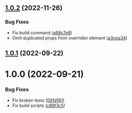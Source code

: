 ## [1.0.2](https://github.com/neet/react-as-prop/compare/v1.0.1...v1.0.2) (2022-11-26)


### Bug Fixes

* Fix build command ([a68c7e8](https://github.com/neet/react-as-prop/commit/a68c7e859c0b508cf0f29b8887953e41a8a22918))
* Omit duplicated props from overriden element ([a3cea34](https://github.com/neet/react-as-prop/commit/a3cea34754de05843d274ca54b819661c9352196))

## [1.0.1](https://github.com/neet/react-as-prop/compare/v1.0.0...v1.0.1) (2022-09-22)

# 1.0.0 (2022-09-21)


### Bug Fixes

* Fix broken tests ([091d161](https://github.com/neet/react-as-prop/commit/091d1619a979218581c1f683cb75eb8f8fc523f0))
* Fix build scripts ([c88f3c5](https://github.com/neet/react-as-prop/commit/c88f3c54fca3e5d2c7410fa9f8554ec4a33c75b1))
